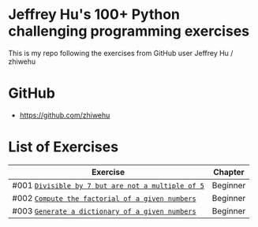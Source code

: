 # Jeffrey Hu's 100+ Python challenging programming exercises

This is my repo following the exercises from GitHub user Jeffrey Hu / zhiwehu

GitHub
========================================================

- https://github.com/zhiwehu

List of Exercises
========================================================

| Exercise | Chapter |
| --- | --- |
| #001 [`Divisible by 7 but are not a multiple of 5`](https://github.com/nihathalici/Jeffrey-Hus-100plus-Python-challenge-programming-exercises/tree/main/Level-01-Beginner/Question-1-divisible-by-7-but-are-not-a-multiple-of-5) | Beginner |
| #002 [`Compute the factorial of a given numbers`](https://github.com/nihathalici/Jeffrey-Hus-100plus-Python-challenge-programming-exercises/tree/main/Level-01-Beginner/Question-2-compute-the-factorial-of-a-given-numbers) | Beginner |
| #003 [`Generate a dictionary of a given numbers`](https://github.com/nihathalici/Jeffrey-Hus-100plus-Python-challenge-programming-exercises/tree/main/Level-01-Beginner/Question-3-generate-a-dictionary-of-a-given-numbers) | Beginner |

